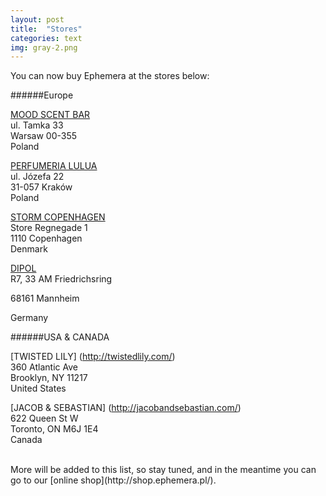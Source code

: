 ```yaml
---
layout: post
title:  "Stores"
categories: text
img: gray-2.png
---
```


You can now buy Ephemera at the stores below:

######Europe

[MOOD SCENT BAR](http://moodscentbar.com/en/)      
ul. Tamka 33  
Warsaw 00-355  
Poland

[PERFUMERIA LULUA](http://www.lulua.pl/en/)  
ul. Józefa 22  
31-057 Kraków  
Poland

[STORM COPENHAGEN](http://www.stormfashion.dk/)  
Store Regnegade 1  
1110 Copenhagen  
Denmark

[DIPOL](http://www.dipol-fashion.de/)  
R7, 33 AM Friedrichsring  

68161 Mannheim  

Germany

######USA & CANADA

[TWISTED LILY] (http://twistedlily.com/)  
360 Atlantic Ave  
Brooklyn, NY 11217  
United States

[JACOB & SEBASTIAN] (http://jacobandsebastian.com/)  
622 Queen St W <br>
Toronto, ON M6J 1E4  <br>
Canada
  
<br>
More will be added to this list, so stay tuned, and in the meantime you can go to our [online shop](http://shop.ephemera.pl/).